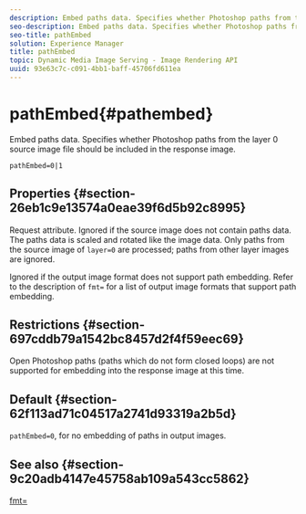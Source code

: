 ```yaml
---
description: Embed paths data. Specifies whether Photoshop paths from the layer 0 source image file should be included in the response image.
seo-description: Embed paths data. Specifies whether Photoshop paths from the layer 0 source image file should be included in the response image.
seo-title: pathEmbed
solution: Experience Manager
title: pathEmbed
topic: Dynamic Media Image Serving - Image Rendering API
uuid: 93e63c7c-c091-4bb1-baff-45706fd611ea
---
```


# pathEmbed{#pathembed}

Embed paths data. Specifies whether Photoshop paths from the layer 0 source image file should be included in the response image.

 `pathEmbed=0|1`

## Properties {#section-26eb1c9e13574a0eae39f6d5b92c8995}

Request attribute. Ignored if the source image does not contain paths data. The paths data is scaled and rotated like the image data. Only paths from the source image of `layer=0` are processed; paths from other layer images are ignored.

Ignored if the output image format does not support path embedding. Refer to the description of `fmt=` for a list of output image formats that support path embedding.

## Restrictions {#section-697cddb79a1542bc8457d2f4f59eec69}

Open Photoshop paths (paths which do not form closed loops) are not supported for embedding into the response image at this time.

## Default {#section-62f113ad71c04517a2741d93319a2b5d}

`pathEmbed=0`, for no embedding of paths in output images.

## See also {#section-9c20adb4147e45758ab109a543cc5862}

[fmt=](../../../../../is-api/http-ref/image-serving-api-ref/c-http-protocol-reference/c-command-reference/r-is-http-fmt.md#reference-cdf10043423b45ba9fe15157fb3ae37a) 
